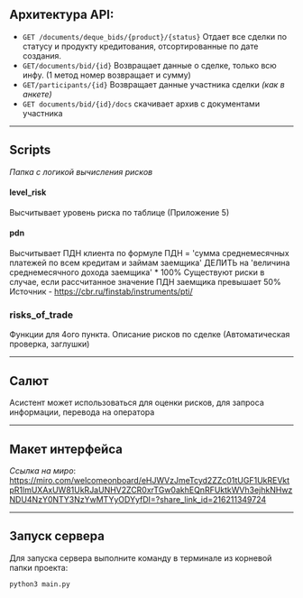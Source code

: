 ## Архитектура API:
- `GET /documents/deque_bids/{product}/{status}` Отдает все сделки по статусу и продукту кредитования, отсортированные по дате создания.
- `GET/documents/bid/{id}` Возвращает данные о сделке, только всю инфу. (1 метод номер возвращает и сумму)
- `GET/participants/{id}` Возвращает данные участника сделки _(как в анкете)_
- `GET documents/bid/{id}/docs` скачивает архив с документами участника
___
## Scripts
_Папка с логикой вычисления рисков_
#### level_risk
Высчитывает уровень риска по таблице (Приложение 5)

#### pdn
Высчитывает ПДН клиента по формуле ПДН = 'сумма среднемесячных платежей по всем кредитам и займам заемщика' ДЕЛИТЬ на 'величина среднемесячного дохода заемщика' * 100%
Существуют риски в случае, если рассчитанное значение ПДН заемщика превышает 50%
Источник - https://cbr.ru/finstab/instruments/pti/

### risks_of_trade
Функции для 4ого пункта. Описание рисков по сделке (Автоматическая проверка, заглушки)
___
## Салют
Асистент может использоваться для оценки рисков, для запроса информации, перевода на оператора
___
## Макет интерфейса
_Ссылка на миро_:
https://miro.com/welcomeonboard/eHJWVzJmeTcyd2ZZc01tUGF1UkREVktpR1lmUXAxUW81UkRJaUNHV2ZCR0xrTGw0akhEQnRFUktkWVh3ejhkNHwzNDU4NzY0NTY3NzYwMTYyODYyfDI=?share_link_id=216211349724
___
## Запуск сервера
Для запуска сервера выполните команду в терминале из корневой папки проекта:
```bash
python3 main.py
```